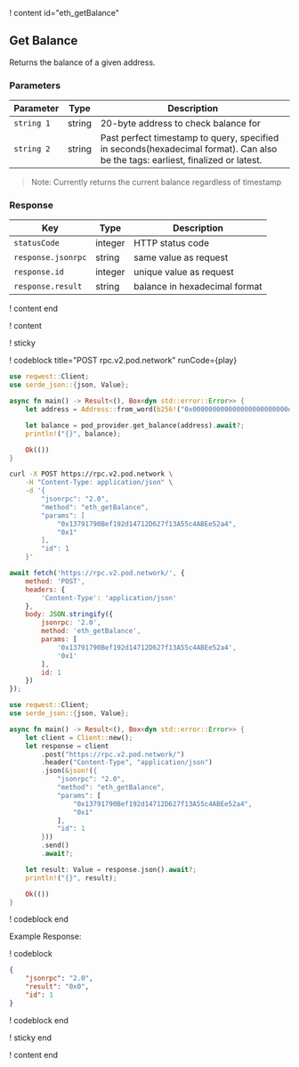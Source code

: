<script>
    async function play() {
        return fetch('https://rpc.v2.pod.network/', {
            method: 'POST',
            headers: {
                'Content-Type': 'application/json'
            },
            body: JSON.stringify({
                jsonrpc: '2.0',
                method: 'eth_getBalance',
                params: [
                    '0x13791790Bef192d14712D627f13A55c4ABEe52a4',
                    '0x1'
                ],
                id: 1
            })
        });
    }
</script>

! content id="eth_getBalance"

## Get Balance

Returns the balance of a given address.

### Parameters

| Parameter  | Type   | Description                                                                                                                     |
| ---------- | ------ | ------------------------------------------------------------------------------------------------------------------------------- |
| `string 1` | string | 20-byte address to check balance for                                                                                            |
| `string 2` | string | Past perfect timestamp to query, specified in seconds(hexadecimal format). Can also be the tags: earliest, finalized or latest. |

> Note: Currently returns the current balance regardless of timestamp

### Response

| Key                | Type    | Description                         |
| ------------------ | ------- | ----------------------------------- |
| `statusCode`       | integer | HTTP status code                    |
| `response.jsonrpc` | string  | same value as request               |
| `response.id`      | integer | unique value as request             |
| `response.result`  | string  | balance in hexadecimal format |

! content end

! content

! sticky

! codeblock title="POST rpc.v2.pod.network" runCode={play}

```rust alias="rust"
use reqwest::Client;
use serde_json::{json, Value};

async fn main() -> Result<(), Box<dyn std::error::Error>> {
    let address = Address::from_word(b256!("0x000000000000000000000000d8da6bf26964af9d7eed9e03e53415d37aa96045"));

    let balance = pod_provider.get_balance(address).await?;
    println!("{}", balance);

    Ok(())
}
```

```bash alias="curl"
curl -X POST https://rpc.v2.pod.network \
    -H "Content-Type: application/json" \
    -d '{
        "jsonrpc": "2.0",
        "method": "eth_getBalance",
        "params": [
            "0x13791790Bef192d14712D627f13A55c4ABEe52a4",
            "0x1"
        ],
        "id": 1
    }'
```

```js alias="javascript"
await fetch('https://rpc.v2.pod.network/', {
	method: 'POST',
	headers: {
		'Content-Type': 'application/json'
	},
	body: JSON.stringify({
		jsonrpc: '2.0',
		method: 'eth_getBalance',
		params: [
			'0x13791790Bef192d14712D627f13A55c4ABEe52a4',
			'0x1'
		],
		id: 1
	})
});
```

```rust alias="rust"
use reqwest::Client;
use serde_json::{json, Value};

async fn main() -> Result<(), Box<dyn std::error::Error>> {
    let client = Client::new();
    let response = client
        .post("https://rpc.v2.pod.network/")
        .header("Content-Type", "application/json")
        .json(&json!({
            "jsonrpc": "2.0",
            "method": "eth_getBalance",
            "params": [
                "0x13791790Bef192d14712D627f13A55c4ABEe52a4",
                "0x1"
            ],
            "id": 1
        }))
        .send()
        .await?;

    let result: Value = response.json().await?;
    println!("{}", result);

    Ok(())
}
```

! codeblock end

Example Response:

! codeblock

```json
{
    "jsonrpc": "2.0",
    "result": "0x0",
    "id": 1
}
```

! codeblock end

! sticky end

! content end
